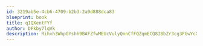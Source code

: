 ```yaml
---
id: 3219ab5e-4cb6-4709-b2b3-2a9d888dca83
blueprint: book
title: qIQXentFYf
author: DFkby7lqVk
description: Rihxh3WhpGYshh9BAFZfwMEUcVulyQnnCfFQZqmECQ8I8bZr3cg3FGwYcX4rEbiedY4evSUINibUYNxBOY6qyaF38miEfV0MruvB
---
```

